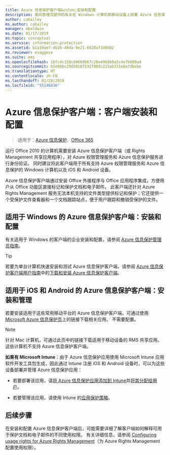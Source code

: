 ```yaml
---
title: Azure 信息保护客户端&colon;安装和配置
description: 面向管理员提供的有关在 Windows 计算机和移动设备上部署 Azure 信息保护客户端的信息。
author: cabailey
ms.author: cabailey
manager: mbaldwin
ms.date: 01/17/2019
ms.topic: conceptual
ms.service: information-protection
ms.assetid: b1a19ae7-db26-40da-9e21-6620af3d0b02
ms.reviewer: esaggese
ms.suite: ems
ms.openlocfilehash: 10fc4c158cd4669b67c28e4968b0a3c4e7b889ad
ms.sourcegitcommit: b1e08bc29d50187532f00dc215ab331e0a7dbebe
ms.translationtype: HT
ms.contentlocale: zh-CN
ms.lasthandoff: 01/28/2019
ms.locfileid: "55146836"
---
```

# <a name="azure-information-protection-client-installation-and-configuration-for-clients"></a>Azure 信息保护客户端：客户端安装和配置

>适用于：[Azure 信息保护](https://azure.microsoft.com/pricing/details/information-protection)、[Office 365](https://download.microsoft.com/download/E/C/F/ECF42E71-4EC0-48FF-AA00-577AC14D5B5C/Azure_Information_Protection_licensing_datasheet_EN-US.pdf)

运行 Office 2010 的计算机需要安装 Azure 信息保护客户端（或 Rights Management 共享应用程序），对 Azure 权限管理服务和 Azure 信息保护服务进行身份验证。 同时建议将此客户端用于所有支持 Azure 权限管理服务和 Azure 信息保护的 Windows 计算机以及 iOS 和 Android 设备。 

Azure 信息保护客户端通过安装 Office 外接程序与 Office 应用程序集成，方便用户从 Office 功能区直接标记和保护文档和电子邮件。 此客户端还针对 Azure Rights Management 服务无法本机支持的文件类型提供标记和保护；它还提供一个受保护文件查看器和一个文档跟踪站点，便于用户跟踪和撤销受保护的文件。

## <a name="the-azure-information-protection-client-for-windows-installation-and-configuration"></a>适用于 Windows 的 Azure 信息保护客户端：安装和配置
有关适用于 Windows 的客户端的企业安装和配置，请参阅 [Azure 信息保护管理员指南](./rms-client/client-admin-guide.md)。

> [!TIP]
> 若要为单台计算机快速安装和测试 Azure 信息保护客户端，请参阅 [Azure 信息保护客户端用户指南](./rms-client/client-user-guide.md)中的[下载和安装 Azure 信息保护客户端](./rms-client/install-client-app.md)。

## <a name="the-azure-information-protection-client-for-ios-and-android-installation-and-management"></a>适用于 iOS 和 Android 的 Azure 信息保护客户端：安装和管理
若要安装适用于这些常用移动平台的 Azure 信息保护客户端，可通过使用 [Microsoft Azure 信息保护页](https://go.microsoft.com/fwlink/?LinkId=303970)上的链接下载相关应用。 不需要配置。

> [!NOTE]
> 针对 Mac 计算机，可通过此页中的链接下载适用于移动设备的 RMS 共享应用。 这些计算机不支持 Azure 信息保护客户端。

**如果有 Microsoft Intune**：由于 Azure 信息保护应用使用 Microsoft Intune 应用软件开发工具包生成，因此通过 Intune 注册 iOS 和 Android 设备时，可以为这些设备部署并管理 Azure 信息保护应用：

- 若要部署该应用，请[将 Azure 信息保护应用添加到 Intune](/intune/apps-add)并[将其分配给用户](/intune/apps-deploy)。

- 若要管理该应用，请使用 Intune 的[应用保护策略](/intune/app-protection-policies)。

## <a name="next-steps"></a>后续步骤

在安装和配置 Azure 信息保护客户端后，可能需要详细了解客户端如何解释可用于保护文档和电子邮件的不同使用权限。 有关详细信息，请参阅 [Configuring usage rights for Azure Rights Management](configure-usage-rights.md)（为 Azure Rights Management 配置使用权限）。
